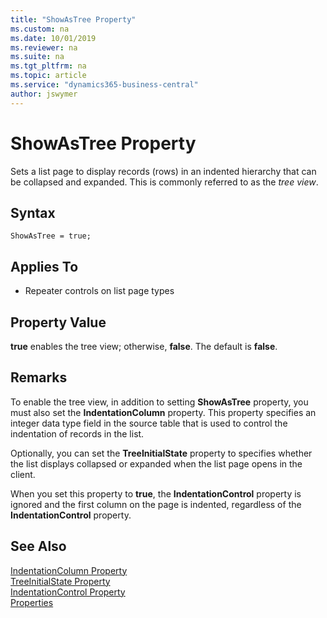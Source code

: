 ```yaml
---
title: "ShowAsTree Property"
ms.custom: na
ms.date: 10/01/2019
ms.reviewer: na
ms.suite: na
ms.tgt_pltfrm: na
ms.topic: article
ms.service: "dynamics365-business-central"
author: jswymer
---
```

# ShowAsTree Property

Sets a list page to display records (rows) in an indented hierarchy that can be collapsed and expanded. This is commonly referred to as the *tree view*.

## Syntax

```
ShowAsTree = true;
```

## Applies To  
  
- Repeater controls on list page types  
  
## Property Value

 **true** enables the tree view; otherwise, **false**. The default is **false**.  

## Remarks

To enable the tree view, in addition to setting **ShowAsTree** property, you must also set the **IndentationColumn** property. This property specifies an integer data type field in the source table that is used to control the indentation of records in the list.

Optionally, you can set the **TreeInitialState** property to specifies whether the list displays collapsed or expanded when the list page opens in the client.

When you set this property to **true**, the **IndentationControl** property is ignored and the first column on the page is indented, regardless of the **IndentationControl** property.

## See Also

[IndentationColumn Property](devenv-indentationcolumn-property.md)  
[TreeInitialState Property](devenv-treeinitialstate-property.md)  
[IndentationControl Property](devenv-indentationcontrol-property.md)  
[Properties](devenv-properties.md)  